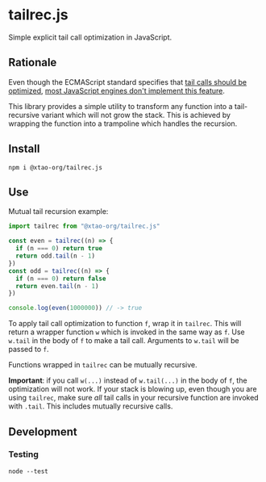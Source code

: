 # tailrec.js

Simple explicit tail call optimization in JavaScript.

## Rationale

Even though the ECMAScript standard specifies that [tail calls should be optimized](https://262.ecma-international.org/6.0/#sec-preparefortailcall), [most JavaScript engines don't implement this feature](http://kangax.github.io/compat-table/es6).

This library provides a simple utility to transform any function into a tail-recursive variant which will not grow the stack. This is achieved by wrapping the function into a trampoline which handles the recursion.

## Install

```
npm i @xtao-org/tailrec.js
```

## Use

Mutual tail recursion example:

```js
import tailrec from "@xtao-org/tailrec.js"

const even = tailrec((n) => {
  if (n === 0) return true
  return odd.tail(n - 1)
})
const odd = tailrec((n) => {
  if (n === 0) return false
  return even.tail(n - 1)
})

console.log(even(1000000)) // -> true
```

To apply tail call optimization to function `f`, wrap it in `tailrec`. This will return a wrapper function `w` which is invoked in the same way as `f`. Use `w.tail` in the body of `f` to make a tail call. Arguments to `w.tail` will be passed to `f`.

Functions wrapped in `tailrec` can be mutually recursive.

**Important**: if you call `w(...)` instead of `w.tail(...)` in the body of `f`, the optimization will not work. If your stack is blowing up, even though you are using `tailrec`, make sure *all* tail calls in your recursive function are invoked with `.tail`. This includes mutually recursive calls.

## Development

### Testing

```
node --test
```
